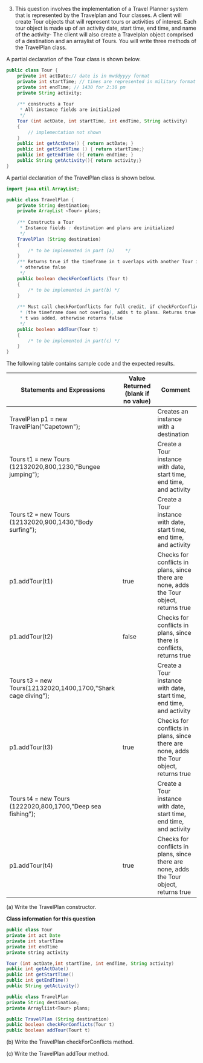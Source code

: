 3. This question involves the implementation of a Travel Planner system that is represented by the Travelplan and Tour classes. A client will create Tour objects that will represent tours or activities of interest. Each tour object is made up of an activity date, start time, end time, and name of the activity- The client will also create a Travelplan object comprised of a destination and an arraylist of Tours. You will write three methods of the TravelPlan class. 

A partial declaration of the Tour class is shown below. 
```java
public class Tour {
	private int actDate;// date is in mwddyyyy format 
	private int startTime; // times are represented in military format 
	private int endTime; // 1430 for 2:30 pm
	private String activity; 
	
	/** constructs a Tour 
	 * All instance fields are initialized 
	 */
	Tour (int actDate, int startTime, int endTime, String activity) 
	{
		// implementation not shown 
	}
	public int getActDate()	{ return actDate; } 
	public int getStartTime () { return startTime;} 
	public int getEndTime (){ return endTime; } 
	public String getActivity(){ return activity;} 
}
```
A partial declaration of the TravelPlan class is shown below. 
```java
import java.util.ArrayList;

public class TravelPlan {
	private String destination; 
	private ArrayList <Tour> plans; 
	
	/** Constructs a Tour 
	 * Instance fields : destination and plans are initialized 
	 */
	TravelPlan (String destination) 
	{
		/* to be implemented in part (a)	*/ 
	}
	/** Returns true if the timeframe in t overlaps with another Tour in plans;
	 * otherwise false
	 */
	public boolean checkForConflicts (Tour t) 
	{
		/* to be implemented in part(b) */ 
	}
	
	/** Must call checkForConflicts for full credit, if checkForConflicts returns false
	 * (the timeframe does not overlap), adds t to plans. Returns true if
	 * t was added, otherwise returns false 
	 */
	public boolean addTour(Tour t) 
	{
		/* to be implemented in part(c) */ 
	}
}
```
The following table contains sample code and the expected results. 

Statements and Expressions |Value Returned (blank if no value)|Comment 
|---|---|---|
TravelPlan p1 = new TravelPlan("Capetown"); ||Creates an instance with a destination | "CapeTown” and an empty arraylist of type Tour
Tours t1 = new Tours (12132020,800,1230,"Bungee jumping");||Create a Tour instance with date, start time, end time, and activity
Tours t2 = new Tours (12132020,900,1430,"Body surfing");||Create a Tour instance with date, start time, end time, and activity
p1.addTour(t1) |true|Checks for conflicts in plans, since there are none, adds the Tour object, returns true 
p1.addTour(t2) |false|Checks for conflicts in plans, since there is conflicts, returns true 
Tours t3 = new Tours(12132020,1400,1700,"Shark cage diving");||Create a Tour instance with date, start time, end time, and activity
p1.addTour(t3) |true|Checks for conflicts in plans, since there are none, adds the Tour object, returns true 
Tours t4 = new Tours (1222020,800,1700,"Deep sea fishing");||Create a Tour instance with date, start time, end time, and activity
p1.addTour(t4) |true|Checks for conflicts in plans, since there are none, adds the Tour object, returns true 


(a) Write the TravelPlan constructor. 

**Class information for this question**

```java
public class Tour 
private int act Date
private int startTime 
private int endTime 
private string activity 

Tour (int actDate,int startTime, int endTime, String activity)
public int getActDate() 
public int getStartTime()
public int getEndTime() 
public String getActivity() 

public class TravelPlan
private String destination;  
private Arrayliist<Tour> plans; 

public TravelPlan (String destination) 
public boolean checkForConflicts(Tour t) 
public boolean addTour(Tourt t) 
```

(b) Write the TravelPlan checkForConflicts method. 

(c) Write the TravelPlan addTour method.

